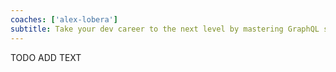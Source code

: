 ```yaml
---
coaches: ['alex-lobera']
subtitle: Take your dev career to the next level by mastering GraphQL server-side & client-side - in London without cutting into valuable work-days!
---
```


TODO ADD TEXT
